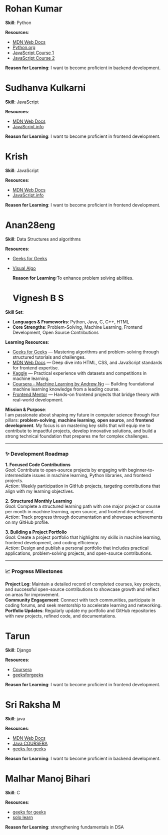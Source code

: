 # Rohan Kumar

**Skill**: Python

**Resources**:
- [MDN Web Docs](https://developer.mozilla.org/en-US/docs/Glossary/Python)
- [Python.org](https://www.python.org/psf-landing/)
- [JavaScript Course 1](https://www.coursera.org/learn/programming-with-javascript)
- [JavaScript Course 2](https://www.coursera.org/specializations/javascript-beginner)

**Reason for Learning**: I want to become proficient in backend development.

# Sudhanva Kulkarni

**Skill**: JavaScript

**Resources**:
- [MDN Web Docs](https://developer.mozilla.org/en-US/docs/Web/JavaScript)
- [JavaScript.info](https://javascript.info/)

**Reason for Learning**: I want to become proficient in frontend development.

# Krish

**Skill**: JavaScript

**Resources**:
- [MDN Web Docs](https://developer.mozilla.org/en-US/docs/Web/JavaScript)
- [JavaScript.info](https://javascript.info/)

**Reason for Learning**: I want to become proficient in frontend development.

# Anan28eng

**Skill**: Data Structures and algorithms

**Resources**:
- [Geeks for Geeks](https://www.geeksforgeeks.org/learn-data-structures-and-algorithms-dsa-tutorial/)
- [Visual Algo](https://visualgo.net/en)

  **Reason for Learning**:To enhance problem solving abilities.


  # Vignesh B S

**Skill Set**:
- **Languages & Frameworks**: Python, Java, C, C++, HTML
- **Core Strengths**: Problem-Solving, Machine Learning, Frontend Development, Open Source Contributions

**Learning Resources**:
- [Geeks for Geeks](https://www.geeksforgeeks.org) — Mastering algorithms and problem-solving through structured tutorials and challenges.
- [MDN Web Docs](https://developer.mozilla.org/en-US/) — Deep dive into HTML, CSS, and JavaScript standards for frontend expertise.
- [Kaggle](https://www.kaggle.com/) — Practical experience with datasets and competitions in machine learning.
- [Coursera - Machine Learning by Andrew Ng](https://www.coursera.org/learn/machine-learning) — Building foundational machine learning knowledge from a leading course.
- [Frontend Mentor](https://www.frontendmentor.io/) — Hands-on frontend projects that bridge theory with real-world development.

**Mission & Purpose**:  
I am passionate about shaping my future in computer science through four pillars: **problem-solving**, **machine learning**, **open source**, and **frontend development**. My focus is on mastering key skills that will equip me to contribute to impactful projects, develop innovative solutions, and build a strong technical foundation that prepares me for complex challenges.

---

### ✨ Development Roadmap
**1. Focused Code Contributions**  
   *Goal*: Contribute to open-source projects by engaging with beginner-to-intermediate issues in machine learning, Python libraries, and frontend projects.  
   *Action*: Weekly participation in GitHub projects, targeting contributions that align with my learning objectives.

**2. Structured Monthly Learning**  
   *Goal*: Complete a structured learning path with one major project or course per month in machine learning, open source, and frontend development.  
   *Action*: Track progress through documentation and showcase achievements on my GitHub profile.

**3. Building a Project Portfolio**  
   *Goal*: Create a project portfolio that highlights my skills in machine learning, frontend development, and coding efficiency.  
   *Action*: Design and publish a personal portfolio that includes practical applications, problem-solving projects, and open-source contributions.

---

### 📈 Progress Milestones
**Project Log**: Maintain a detailed record of completed courses, key projects, and successful open-source contributions to showcase growth and reflect on areas for improvement.  
**Community Engagement**: Connect with tech communities, participate in coding forums, and seek mentorship to accelerate learning and networking.  
**Portfolio Updates**: Regularly update my portfolio and GitHub repositories with new projects, refined code, and documentations.

  # Tarun

**Skill**: Django

**Resources**:
- [Coursera](https://www.coursera.org/specializations/django)
- [geeksforgeeks](https://www.geeksforgeeks.org/best-django-courses/)

**Reason for Learning**: I want to become proficient in frontend development.

# Sri Raksha M

**Skill**: java

**Resources**:
- [MDN Web Docs]([https://developer.mozilla.org/en-US/docs/Glossary/Python])
- [Java COURSERA]([https://www.python.org/psf-landing/])
- [geeks for geeks]([https://www.coursera.org/learn/programming-with-javascript])
  
**Reason for Learning**: I want to become proficient in backend development.

  
# Malhar Manoj Bihari 

**Skill**: C

**Resources**:
- [geeks for geeks](https://www.geeksforgeeks.org/c-programming-language/)
- [solo learn](https://www.sololearn.com/en/learn/courses/c-introduction)

**Reason for Learning**: strengthening fundamentals in DSA
